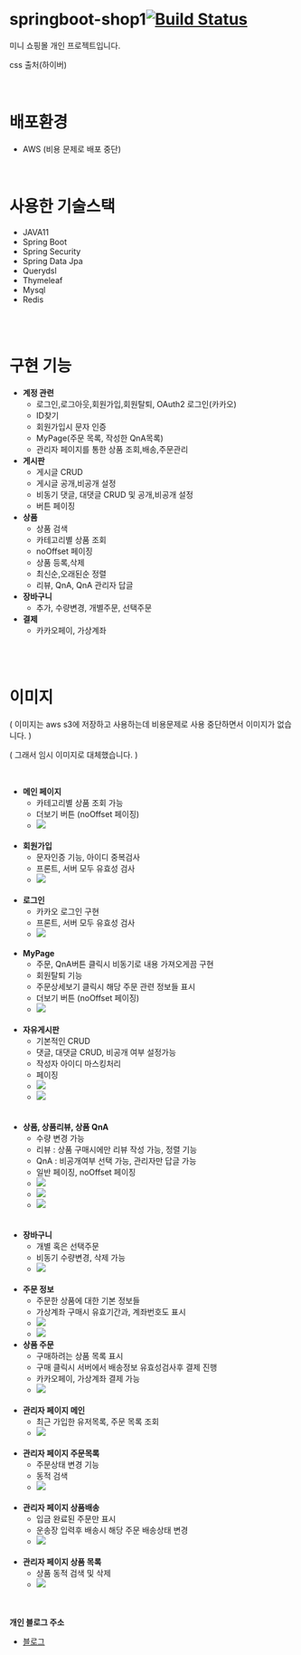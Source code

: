 # springboot-shop1[![Build Status](https://app.travis-ci.com/Willbbik/springboot-shop1.svg?token=1bwEC37snuxQCAFWRAxt&branch=master)](https://app.travis-ci.com/Willbbik/springboot-shop1)

<p>미니 쇼핑몰 개인 프로젝트입니다.</p>
<p> css 출처(하이버) </p>
<br/>

<h1>배포환경</h1>
<div>
    <ul>
        <li>AWS (비용 문제로 배포 중단)</li>
    </ul>
</div>
<br/>
<h1>사용한 기술스택</h1>
<div>
    <ul>
        <li>JAVA11</li>
        <li>Spring Boot</li>
        <li>Spring Security</li>
        <li>Spring Data Jpa</li>
        <li>Querydsl</li>
        <li>Thymeleaf</li>
        <li>Mysql</li>
        <li>Redis</li>
    </ul>
</div>
<br/>
<br/>
<h1>구현 기능</h1>
<div>
    <ul>
        <li>
            <strong>계정 관련</strong>
            <ul>
                <li>로그인,로그아웃,회원가입,회원탈퇴, OAuth2 로그인(카카오)</li>
                <li>ID찾기</li>
                <li>회원가입시 문자 인증</li>
                <li>MyPage(주문 목록, 작성한 QnA목록)</li>
                <li>관리자 페이지를 통한 상품 조회,배송,주문관리</li>
            </ul>
        </li>
        <li>
            <strong>게시판</strong>
            <ul>
                <li>게시글 CRUD</li>
                <li>게시글 공개,비공개 설정</li>
                <li>비동기 댓글, 대댓글 CRUD 및 공개,비공개 설정</li>
                <li>버튼 페이징</li>
            </ul>
        </li>
        <li>
            <strong>상품</strong>
            <ul>
                <li>상품 검색</li>
                <li>카테고리별 상품 조회</li>
                <li>noOffset 페이징</li>
                <li>상품 등록,삭제</li>
                <li>최신순,오래된순 정렬</li>
                <li>리뷰, QnA, QnA 관리자 답글</li>
            </ul>
        </li>
        <li>
            <strong>장바구니</strong>
            <ul>
                <li>추가, 수량변경, 개별주문, 선택주문</li>
            </ul>
        </li>
        <li>
            <strong>결제</strong>
            <ul>
                <li>카카오페이, 가상계좌</li>
            </ul>
        </li>
    </ul>
</div>
<br/>
<br/>
<h1>이미지</h1>
<p>( 이미지는 aws s3에 저장하고 사용하는데 비용문제로 사용 중단하면서 이미지가 없습니다. )</p>
<p>( 그래서 임시 이미지로 대체했습니다. )</p>
<br/>
<div>
    <ul>
        <li>
            <strong>메인 페이지</strong>
            <ul>
                <li>카테고리별 상품 조회 가능</li>
                <li>더보기 버튼 (noOffset 페이징)</li>
                <li>
                    <img src="https://user-images.githubusercontent.com/89326946/150293655-aaabd2a8-0587-4966-8440-7b150b2d5b80.png">
                </li>
            </ul>
        </li>
        <br/>
        <li>
            <strong>회원가입</strong>
            <ul>
                <li>문자인증 기능, 아이디 중복검사</li>
                <li>프론트, 서버 모두 유효성 검사</li>
                <li>
                    <img src="https://user-images.githubusercontent.com/89326946/150129225-9668ed2b-21ea-4f2d-87f5-d25ceeda701f.png ">
                </li>
            </ul>
        </li>
        <br/>
        <li>
            <strong>로그인</strong>
            <ul>
                <li>카카오 로그인 구현</li>
                <li>프론트, 서버 모두 유효성 검사</li>
                <li>
                    <img src="https://user-images.githubusercontent.com/89326946/150129246-d77023e6-d76b-4950-af5b-b0f1523dd198.png">
                </li>
            </ul>
        </li>
        <br/>
        <li>
            <strong>MyPage</strong>
            <ul>
                <li>주문, QnA버튼 클릭시 비동기로 내용 가져오게끔 구현</li>
                <li>회원탈퇴 기능</li>
                <li>주문상세보기 클릭시 해당 주문 관련 정보들 표시</li>
                <li>더보기 버튼 (noOffset 페이징)</li>
                <li>
                    <img src="https://user-images.githubusercontent.com/89326946/150294134-9774bb46-ac1d-49c5-b94f-6f51b576bd9d.png">
                </li>
            </ul>
        </li>
        <br/>
        <li>
            <strong>자유게시판</strong>
            <ul>
                <li>기본적인 CRUD</li>
                <li>댓글, 대댓글 CRUD, 비공개 여부 설정가능</li>
                <li>작성자 아이디 마스킹처리</li>
                <li>페이징</li>
                <li>
                    <img src="https://user-images.githubusercontent.com/89326946/150129443-4f43da01-8ed8-450f-87b6-c6c994d6e3d4.png">
                </li>
                <li>
                    <img src="https://user-images.githubusercontent.com/89326946/150262071-b6dbc5ee-1fb8-46b5-85bc-457b2a449e39.png">
                </li>
            </ul>
        </li>
        <br/>
        <br/>
        <li>
            <strong>상품, 상품리뷰, 상품 QnA</strong>
            <ul>
                <li>수량 변경 가능</li>
                <li>리뷰 : 상품 구매시에만 리뷰 작성 가능, 정렬 기능</li>
                <li>QnA : 비공개여부 선택 가능, 관리자만 답글 가능</li>
                <li>일반 페이징, noOffset 페이징</li>
                <li>
                    <img src="https://user-images.githubusercontent.com/89326946/150293680-55db76f0-9ec8-49d9-bef9-94cfbf829d99.png">
                </li>
                <li>
                    <img src="https://user-images.githubusercontent.com/89326946/150261169-4ba3f6dc-fee5-4d9c-b6d9-e4d894225d3f.png">
                </li>
                <li>
                    <img src="https://user-images.githubusercontent.com/89326946/150261150-4780b106-e5df-49d8-89a4-d5f920f0b506.png">
                </li>
            </ul>
        </li>
        <br/>
        <br/>
        <li>
            <strong>장바구니</strong>
            <ul>
                <li>개별 혹은 선택주문</li>
                <li>비동기 수량변경, 삭제 가능</li>
                <li>
                    <img src="https://user-images.githubusercontent.com/89326946/150293781-519e646c-c017-4f9a-aaf9-202f531c702f.png">
                </li>
            </ul>
        </li>
        <br/>
        <li>
            <strong>주문 정보</strong>
            <ul>
                <li>주문한 상품에 대한 기본 정보들</li>
                <li>가상계좌 구매시 유효기간과, 계좌번호도 표시</li>
                <li>
                    <img src="https://user-images.githubusercontent.com/89326946/150293700-fbaec84b-3cc9-4fa2-9c59-cecd61f2a756.png">
                </li>
                <li>
                    <img src="https://user-images.githubusercontent.com/89326946/150294626-c3d1b4cf-1517-4e89-bfca-524b3e6dcb37.png">
                </li>
            </ul>
        </li>
        <li>
            <strong>상품 주문</strong>
            <ul>
                <li>구매하려는 상품 목록 표시</li>
                <li>구매 클릭시 서버에서 배송정보 유효성검사후 결제 진행</li>
                <li>카카오페이, 가상계좌 결제 가능</li>
                <li>
                    <img src="https://user-images.githubusercontent.com/89326946/150293743-7034ca49-43d5-41c5-8a3d-eaf673efef3d.png">
                </li>
            </ul>
        </li>
        <br/>
        <li>
            <strong>관리자 페이지 메인</strong>
            <ul>
                <li>최근 가입한 유저목록, 주문 목록 조회</li>
                <li>
                    <img src="https://user-images.githubusercontent.com/89326946/150129475-eaef4772-64d6-42bb-9f7f-9cd55950756b.png">
                </li>
            </ul>
        </li>
        <br/>
        <li>
            <strong>관리자 페이지 주문목록</strong>
            <ul>
                <li>주문상태 변경 기능</li>
                <li>동적 검색</li>
                <li>
                    <img src="https://user-images.githubusercontent.com/89326946/150129493-4f176fcb-e4a3-4b90-a39f-5d5a3a83a6d6.png">
                </li>
            </ul>
        </li>
        <br/>
        <li>
            <strong>관리자 페이지 상품배송</strong>
            <ul>
                <li>입금 완료된 주문만 표시</li>
                <li>운송장 입력후 배송시 해당 주문 배송상태 변경</li>
                <li>
                    <img src="https://user-images.githubusercontent.com/89326946/150293811-24e6beaa-9b10-430d-9dbe-d4c64ea7fa51.png">
                </li>
            </ul>
        </li>
        <br/>
        <li>
            <strong>관리자 페이지 상품 목록</strong>
            <ul>
                <li>상품 동적 검색 및 삭제</li>
                <li>
                    <img src="https://user-images.githubusercontent.com/89326946/150293851-7689a098-f254-4fbd-b6ed-b31fd2d0a299.png">
                </li>
            </ul>
        </li>
    </ul>
</div>
<br/>
<br/>
<div>
    <strong>개인 블로그 주소</strong>
    <ul>
        <li><a href="https://clear-clouds.tistory.com">블로그</a></li>
    </ul>
</div>
